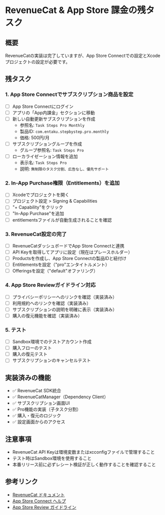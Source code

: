 # RevenueCat & App Store 課金の残タスク

## 概要
RevenueCatの実装は完了していますが、App Store Connectでの設定とXcodeプロジェクトの設定が必要です。

## 残タスク

### 1. App Store Connectでサブスクリプション商品を設定
- [ ] App Store Connectにログイン
- [ ] アプリの「App内課金」セクションに移動
- [ ] 新しい自動更新サブスクリプションを作成
  - 参照名: `Task Steps Pro Monthly`
  - 製品ID: `com.entaku.stepbystep.pro.monthly`
  - 価格: 500円/月
- [ ] サブスクリプショングループを作成
  - グループ参照名: `Task Steps Pro`
- [ ] ローカライゼーション情報を追加
  - 表示名: `Task Steps Pro`
  - 説明: `無制限のタスク分割、広告なし、優先サポート`

### 2. In-App Purchase権限（Entitlements）を追加
- [ ] Xcodeでプロジェクトを開く
- [ ] プロジェクト設定 > Signing & Capabilities
- [ ] "+ Capability"をクリック
- [ ] "In-App Purchase"を追加
- [ ] entitlementsファイルが自動生成されることを確認

### 3. RevenueCat設定の完了
- [ ] RevenueCatダッシュボードでApp Store Connectと連携
- [ ] API Keyを取得してアプリに設定（現在はプレースホルダー）
- [ ] Productsを作成し、App Store Connectの製品IDと紐付け
- [ ] Entitlementsを設定（"pro"エンタイトルメント）
- [ ] Offeringsを設定（"default"オファリング）

### 4. App Store Reviewガイドライン対応
- [ ] プライバシーポリシーへのリンクを確認（実装済み）
- [ ] 利用規約へのリンクを確認（実装済み）
- [ ] サブスクリプションの説明を明確に表示（実装済み）
- [ ] 購入の復元機能を確認（実装済み）

### 5. テスト
- [ ] Sandbox環境でのテストアカウント作成
- [ ] 購入フローのテスト
- [ ] 購入の復元テスト
- [ ] サブスクリプションのキャンセルテスト

## 実装済みの機能
- ✅ RevenueCat SDK統合
- ✅ RevenueCatManager（Dependency Client）
- ✅ サブスクリプション画面UI
- ✅ Pro機能の実装（子タスク分割）
- ✅ 購入・復元のロジック
- ✅ 設定画面からのアクセス

## 注意事項
- RevenueCat API Keyは環境変数またはxcconfigファイルで管理すること
- テスト時はSandbox環境を使用すること
- 本番リリース前に必ずレシート検証が正しく動作することを確認すること

## 参考リンク
- [RevenueCat ドキュメント](https://docs.revenuecat.com/)
- [App Store Connect ヘルプ](https://help.apple.com/app-store-connect/)
- [App Store Review ガイドライン](https://developer.apple.com/app-store/review/guidelines/#in-app-purchase)